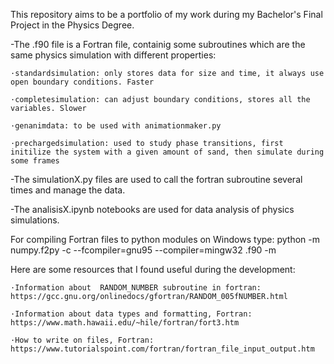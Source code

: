 This repository aims to be a portfolio of my work during my Bachelor's Final Project in the Physics Degree.

-The .f90 file is a Fortran file, containig some subroutines which are the same physics simulation with different properties:

 	·standardsimulation: only stores data for size and time, it always use open boundary conditions. Faster
   
	·completesimulation: can adjust boundary conditions, stores all the variables. Slower
  
	·genanimdata: to be used with animationmaker.py
  
  	·prechargedsimulation: used to study phase transitions, first initilize the system with a given amount of sand, then simulate during some frames

-The simulationX.py files are used to call the fortran subroutine several times and manage the data.

-The analisisX.ipynb notebooks are used for data analysis of physics simulations.

For compiling Fortran files to python modules on Windows type: python -m numpy.f2py -c --fcompiler=gnu95 --compiler=mingw32 <programName>.f90 -m <moduleName>


Here are some resources that I found useful during the development:

	·Information about  RANDOM_NUMBER subroutine in fortran: https://gcc.gnu.org/onlinedocs/gfortran/RANDOM_005fNUMBER.html

	·Information about data types and formatting, Fortran: https://www.math.hawaii.edu/~hile/fortran/fort3.htm

	·How to write on files, Fortran: https://www.tutorialspoint.com/fortran/fortran_file_input_output.htm
